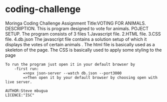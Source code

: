 # coding-challenge
Moringa Coding Challenge Assignment
Title:VOTING FOR ANIMALS.
  DESCRIPTION.
    This is program designed to vote for animals.
  POJECT SETUP.
    The program consists of 3 files
        1.Javascript file.
        2.HTML file.
        3.CSS file.
        4.db.json
    The javascript file contains a solution setup of which it displays the votes of certain animals .
    The html file is basically used as a skeleton of the page.
    The CSS is basically used to apply some styling to the page
    
    To run the program just open it in your default browser by 
        -first run:
            =>npx json-server --watch db.json --port3000
            =>Then open it by your default browser by choosing open with live server.

    AUTHOR:Steve mbugua
    LICENCE:"ISC"
